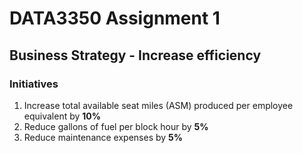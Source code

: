 # DATA3350 Assignment 1
## Business Strategy - Increase efficiency 
### Initiatives
1. Increase total available seat miles (ASM) produced per employee equivalent by **10%**
1. Reduce gallons of fuel per block hour by **5%**
1. Reduce maintenance expenses by **5%**